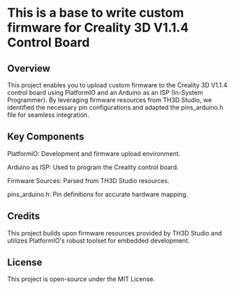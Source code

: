 <h1>This is a base to write custom firmware for Creality 3D V1.1.4 Control Board</h1>


<h2>Overview</h2>

This project enables you to upload custom firmware to the Creality 3D V1.1.4 control board using PlatformIO and an Arduino as an ISP (In-System Programmer). 
By leveraging firmware resources from TH3D Studio, we identified the necessary pin configurations and adapted the pins_arduino.h file for seamless integration.


<h2>Key Components</h2>

PlatformIO: Development and firmware upload environment.

Arduino as ISP: Used to program the Creality control board.

Firmware Sources: Parsed from TH3D Studio resources.

pins_arduino.h: Pin definitions for accurate hardware mapping.


<h2>Credits</h2>

This project builds upon firmware resources provided by TH3D Studio and utilizes PlatformIO's robust toolset for embedded development.

<h2>License</h2>

This project is open-source under the MIT License.
